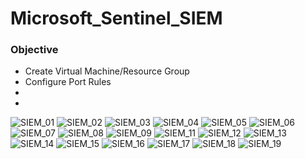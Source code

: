 # Microsoft_Sentinel_SIEM

<h3>Objective</h3>
<ul>
  <li>Create Virtual Machine/Resource Group</li>
  <li>Configure Port Rules</li>
  <li></li>
  <li></li>
</ul>

![SIEM_01](https://github.com/Keepcodingjoni619/Microsoft_Sentinel_SIEM/assets/82996237/e84aaa7e-b394-430b-b43e-2a5cda1a10ff)
![SIEM_02](https://github.com/Keepcodingjoni619/Microsoft_Sentinel_SIEM/assets/82996237/69427626-ee13-4b19-82d5-932cd65be1e0)
![SIEM_03](https://github.com/Keepcodingjoni619/Microsoft_Sentinel_SIEM/assets/82996237/d11698a5-cf31-4230-b0c6-31cdf85d900f)
![SIEM_04](https://github.com/Keepcodingjoni619/Microsoft_Sentinel_SIEM/assets/82996237/ee29dd6d-cc4a-4dc5-8722-81974d20795e)
![SIEM_05](https://github.com/Keepcodingjoni619/Microsoft_Sentinel_SIEM/assets/82996237/93790a2c-7521-4814-adc7-d1314aa752a0)
![SIEM_06](https://github.com/Keepcodingjoni619/Microsoft_Sentinel_SIEM/assets/82996237/535bb335-ab26-446f-a151-f36c00c204aa)
![SIEM_07](https://github.com/Keepcodingjoni619/Microsoft_Sentinel_SIEM/assets/82996237/7e794575-ebe2-4b9f-8d77-a1399c933cc6)
![SIEM_08](https://github.com/Keepcodingjoni619/Microsoft_Sentinel_SIEM/assets/82996237/45aea347-5510-4164-9ce0-9d06795b6dca)
![SIEM_09](https://github.com/Keepcodingjoni619/Microsoft_Sentinel_SIEM/assets/82996237/06f38ffa-8767-427d-aa3b-800fb6bec769)
![SIEM_11](https://github.com/Keepcodingjoni619/Microsoft_Sentinel_SIEM/assets/82996237/da171803-3e34-44bc-a561-c524a9656bbe)
![SIEM_12](https://github.com/Keepcodingjoni619/Microsoft_Sentinel_SIEM/assets/82996237/0ffcd156-b942-4dc3-92fd-9d0c1f4aef10)
![SIEM_13](https://github.com/Keepcodingjoni619/Microsoft_Sentinel_SIEM/assets/82996237/22fc49f3-a86f-4909-8ee1-83e958e9db97)
![SIEM_14](https://github.com/Keepcodingjoni619/Microsoft_Sentinel_SIEM/assets/82996237/b13499ad-ce74-43d9-8a6c-bfb933dd84cd)
![SIEM_15](https://github.com/Keepcodingjoni619/Microsoft_Sentinel_SIEM/assets/82996237/47fba8d1-7df0-4fbb-920d-0fa2849c5328)
![SIEM_16](https://github.com/Keepcodingjoni619/Microsoft_Sentinel_SIEM/assets/82996237/59cec1b9-e791-4578-a3d9-4e27190cdc83)
![SIEM_17](https://github.com/Keepcodingjoni619/Microsoft_Sentinel_SIEM/assets/82996237/794d1fc1-6fa6-4bd4-a09d-3782a936dea0)
![SIEM_18](https://github.com/Keepcodingjoni619/Microsoft_Sentinel_SIEM/assets/82996237/1318d79a-6dc4-4bd2-9043-35d3badc98ac)
![SIEM_19](https://github.com/Keepcodingjoni619/Microsoft_Sentinel_SIEM/assets/82996237/f93a46e3-b0d1-46df-9fbc-7fe560fef7e0)
